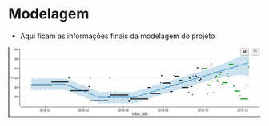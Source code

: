 # Modelagem

- Aqui ficam as informações finais da modelagem do projeto

![alt text](Docs/images/inside_previsao.png)
